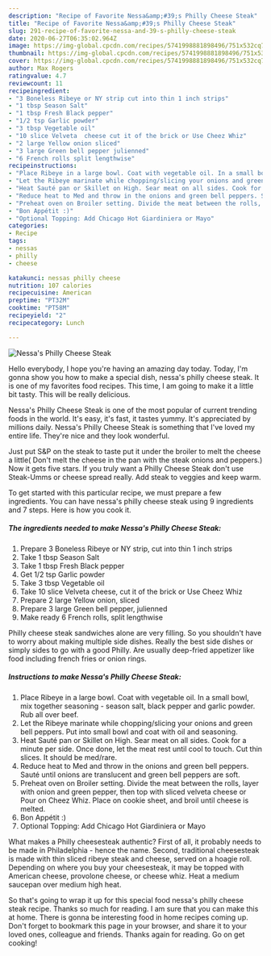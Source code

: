 ```yaml
---
description: "Recipe of Favorite Nessa&amp;#39;s Philly Cheese Steak"
title: "Recipe of Favorite Nessa&amp;#39;s Philly Cheese Steak"
slug: 291-recipe-of-favorite-nessa-and-39-s-philly-cheese-steak
date: 2020-06-27T06:35:02.964Z
image: https://img-global.cpcdn.com/recipes/5741998881898496/751x532cq70/nessas-philly-cheese-steak-recipe-main-photo.jpg
thumbnail: https://img-global.cpcdn.com/recipes/5741998881898496/751x532cq70/nessas-philly-cheese-steak-recipe-main-photo.jpg
cover: https://img-global.cpcdn.com/recipes/5741998881898496/751x532cq70/nessas-philly-cheese-steak-recipe-main-photo.jpg
author: Max Rogers
ratingvalue: 4.7
reviewcount: 11
recipeingredient:
- "3 Boneless Ribeye or NY strip cut into thin 1 inch strips"
- "1 tbsp Season Salt"
- "1 tbsp Fresh Black pepper"
- "1/2 tsp Garlic powder"
- "3 tbsp Vegetable oil"
- "10 slice Velveta  cheese cut it of the brick or Use Cheez Whiz"
- "2 large Yellow onion sliced"
- "3 large Green bell pepper julienned"
- "6 French rolls split lengthwise"
recipeinstructions:
- "Place Ribeye in a large bowl. Coat with vegetable oil. In a small bowl, mix together seasoning - season salt, black pepper and garlic powder. Rub all over beef."
- "Let the Ribeye marinate while chopping/slicing your onions and green bell peppers. Put into small bowl and coat with oil and seasoning."
- "Heat Sauté pan or Skillet on High. Sear meat on all sides. Cook for a minute per side. Once done, let the meat rest until cool to touch. Cut thin slices. It should be med/rare."
- "Reduce heat to Med and throw in the onions and green bell peppers. Sauté until onions are translucent and green bell peppers are soft."
- "Preheat oven on Broiler setting. Divide the meat between the rolls, layer with onion and green pepper, then top with sliced velveta cheese or Pour on Cheez  Whiz. Place on cookie sheet, and broil until cheese is melted."
- "Bon Appétit :)"
- "Optional Topping: Add Chicago Hot Giardiniera or Mayo"
categories:
- Recipe
tags:
- nessas
- philly
- cheese

katakunci: nessas philly cheese 
nutrition: 107 calories
recipecuisine: American
preptime: "PT32M"
cooktime: "PT58M"
recipeyield: "2"
recipecategory: Lunch

---
```



![Nessa&#39;s Philly Cheese Steak](https://img-global.cpcdn.com/recipes/5741998881898496/751x532cq70/nessas-philly-cheese-steak-recipe-main-photo.jpg)

Hello everybody, I hope you're having an amazing day today. Today, I'm gonna show you how to make a special dish, nessa&#39;s philly cheese steak. It is one of my favorites food recipes. This time, I am going to make it a little bit tasty. This will be really delicious.

Nessa&#39;s Philly Cheese Steak is one of the most popular of current trending foods in the world. It's easy, it's fast, it tastes yummy. It's appreciated by millions daily. Nessa&#39;s Philly Cheese Steak is something that I've loved my entire life. They're nice and they look wonderful.

Just put S&amp;P on the steak to taste put it under the broiler to melt the cheese a little( Don&#39;t melt the cheese in the pan with the steak onions and peppers.) Now it gets five stars. If you truly want a Philly Cheese Steak don&#39;t use Steak-Umms or cheese spread really. Add steak to veggies and keep warm.


To get started with this particular recipe, we must prepare a few ingredients. You can have nessa&#39;s philly cheese steak using 9 ingredients and 7 steps. Here is how you cook it.

<!--inarticleads1-->

##### The ingredients needed to make Nessa&#39;s Philly Cheese Steak:

1. Prepare 3 Boneless Ribeye or NY strip, cut into thin 1 inch strips
1. Take 1 tbsp Season Salt
1. Take 1 tbsp Fresh Black pepper
1. Get 1/2 tsp Garlic powder
1. Take 3 tbsp Vegetable oil
1. Take 10 slice Velveta  cheese, cut it of the brick or Use Cheez Whiz
1. Prepare 2 large Yellow onion, sliced
1. Prepare 3 large Green bell pepper, julienned
1. Make ready 6 French rolls, split lengthwise


Philly cheese steak sandwiches alone are very filling. So you shouldn&#39;t have to worry about making multiple side dishes. Really the best side dishes or simply sides to go with a good Philly. Are usually deep-fried appetizer like food including french fries or onion rings. 

<!--inarticleads2-->

##### Instructions to make Nessa&#39;s Philly Cheese Steak:

1. Place Ribeye in a large bowl. Coat with vegetable oil. In a small bowl, mix together seasoning - season salt, black pepper and garlic powder. Rub all over beef.
1. Let the Ribeye marinate while chopping/slicing your onions and green bell peppers. Put into small bowl and coat with oil and seasoning.
1. Heat Sauté pan or Skillet on High. Sear meat on all sides. Cook for a minute per side. Once done, let the meat rest until cool to touch. Cut thin slices. It should be med/rare.
1. Reduce heat to Med and throw in the onions and green bell peppers. Sauté until onions are translucent and green bell peppers are soft.
1. Preheat oven on Broiler setting. Divide the meat between the rolls, layer with onion and green pepper, then top with sliced velveta cheese or Pour on Cheez  Whiz. Place on cookie sheet, and broil until cheese is melted.
1. Bon Appétit :)
1. Optional Topping: Add Chicago Hot Giardiniera or Mayo


What makes a Philly cheesesteak authentic? First of all, it probably needs to be made in Philadelphia - hence the name. Second, traditional cheesesteak is made with thin sliced ribeye steak and cheese, served on a hoagie roll. Depending on where you buy your cheesesteak, it may be topped with American cheese, provolone cheese, or cheese whiz. Heat a medium saucepan over medium high heat. 

So that's going to wrap it up for this special food nessa&#39;s philly cheese steak recipe. Thanks so much for reading. I am sure that you can make this at home. There is gonna be interesting food in home recipes coming up. Don't forget to bookmark this page in your browser, and share it to your loved ones, colleague and friends. Thanks again for reading. Go on get cooking!
